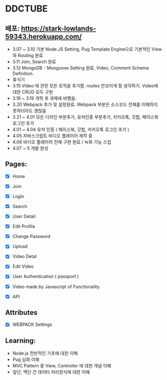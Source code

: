# DDCTUBE
## 배포: https://stark-lowlands-59343.herokuapp.com/
- 3.07 ~ 3.10 기본 Node.JS Setting, Pug Template Engine으로 기본적인 View 와 Routing 완료
- 3.11 Join, Search 완료
- 3.12 MongoDB - Mongoose Setting 완료, Video, Comment Schema Definition.
- 휴식기
- 3.15 Video 에 관한 모든 로직을 추가함. routes 안꼬이게 잘 생각하기. Video에 대한 CRUD 모두 구현
- 3.16 ~ 3.19 개학 후 과제에 바빴음.
- 3.20 Webpack 추가 및 설정완료. Webpack 부분은 소스코드 전체를 이해하지 못하더라도 괜찮음
- 3.21 ~ 4.01 모든 디자인 부분추가, 유저인증 부분추가, 카카오톡, 깃헙, 페이스북 로그인 추가
- 4.01 ~ 4.04 유저 인증 ( 페이스북, 깃헙, 카카오톡 로그인 추가 )
- 4.05 자바스크립트 비디오 플레이어 제작 중
- 4.06 비디오 플레이어 전체 구현 완료 / 녹화 기능 스킵
- 4.07 ~ 5 개발 완성

## Pages:
- [x] Home
- [x] Join
- [x] Login
- [x] Search
- [x] User Detail
- [x] Edit Profile
- [x] Change Password
- [x] Upload
- [x] Video Detal
- [x] Edit Video
- [x] User Authentication ( passport )
- [x] Video made by Javascript of Functionality.
- [x] API 


## Attributes
- [x] WEBPACK Settings


## Learning:
- Node.js 전반적인 기초에 대한 이해
- Pug 심화 이해
- MVC Pattern 중 View, Controller 에 대한 개념 이해
- 앞단, 백단 간 데이터 처리방식에 대한 이해
